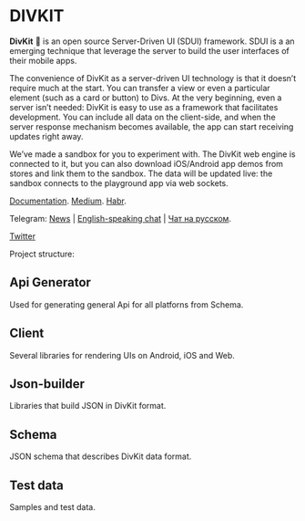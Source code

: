 # DIVKIT

**DivKit** 🐋 is an open source Server-Driven UI (SDUI) framework.
SDUI is a an emerging technique that leverage the server to build the user interfaces of their mobile apps.

The convenience of DivKit as a server-driven UI technology is that it doesn’t require much at the start. You can transfer a view or even a particular element (such as a card or button) to Divs. At the very beginning, even a server isn’t needed: DivKit is easy to use as a framework that facilitates development. You can include all data on the client-side, and when the server response mechanism becomes available, the app can start receiving updates right away.

We’ve made a sandbox for you to experiment with. The DivKit web engine is connected to it, but you can also download iOS/Android app demos from stores and link them to the sandbox. The data will be updated live: the sandbox connects to the playground app via web sockets.

[Documentation](https://divkit.tech/doc). [Medium](https://medium.com/p/cad519252f0f). [Habr](https://habr.com/ru/company/yandex/blog/683886/).

Telegram: [News](https://t.me/divkit_news) | [English-speaking chat](https://t.me/divkit_community_en) | [Чат на русском](https://t.me/divkit_community_ru).

[Twitter](https://twitter.com/divkit)

Project structure:

## Api Generator
Used for generating general Api for all platforns from Schema.

## Client
Several libraries for rendering UIs on Android, iOS and Web.

## Json-builder
Libraries that build JSON in DivKit format.

## Schema
JSON schema that describes DivKit data format.

## Test data
Samples and test data.

